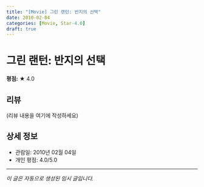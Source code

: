 ```yaml
---
title: "[Movie] 그린 랜턴: 반지의 선택"
date: 2010-02-04
categories: [Movie, Star-4.0]
draft: true
---
```


# 그린 랜턴: 반지의 선택

**평점:** ★ 4.0

## 리뷰

(리뷰 내용을 여기에 작성하세요)

## 상세 정보

- 관람일: 2010년 02월 04일
- 개인 평점: 4.0/5.0

---

*이 글은 자동으로 생성된 임시 글입니다.*
